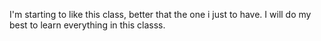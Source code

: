 I'm starting to like this class, better that the one i just to have. I will do my best to learn everything in this classs.
